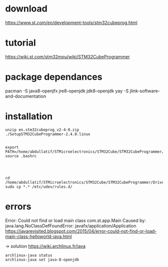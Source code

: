 

# download
https://www.st.com/en/development-tools/stm32cubeprog.html

# tutorial
https://wiki.st.com/stm32mpu/wiki/STM32CubeProgrammer

# package dependances
pacman -S java8-openjfx jre8-openjdk jdk8-openjdk
yay -S jlink-software-and-documentation

# installation
```
unzip en.stm32cubeprog_v2-4-0.zip
./SetupSTM32CubeProgrammer-2.4.0.linux


export PATH=/home/abdullatif/STMicroelectronics/STM32Cube/STM32CubeProgrammer/bin:$PATH
source .bashrc




cd /home/abdullatif/STMicroelectronics/STM32Cube/STM32CubeProgrammer/Drivers/rules
sudo cp *.* /etc/udev/rules.d/
```




# errors

Error: Could not find or load main class com.st.app.Main
Caused by: java.lang.NoClassDefFoundError: javafx/application/Application
https://javarevisited.blogspot.com/2015/04/error-could-not-find-or-load-main-class-helloworld-java.html

-> solution
https://wiki.archlinux.fr/java

```
archlinux-java status
archlinux-java set java-8-openjdk

```








